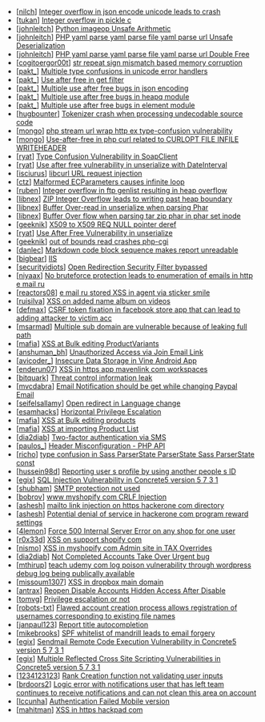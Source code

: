 * [[nilch](https://hackerone.com/nilch)] [Integer overflow in json encode unicode leads to crash](https://hackerone.com/reports/73260)
* [[tukan](https://hackerone.com/tukan)] [Integer overflow in pickle c](https://hackerone.com/reports/73259)
* [[johnleitch](https://hackerone.com/johnleitch)] [Python imageop Unsafe Arithmetic](https://hackerone.com/reports/73258)
* [[johnleitch](https://hackerone.com/johnleitch)] [PHP yaml parse yaml parse file yaml parse url Unsafe Deserialization](https://hackerone.com/reports/73257)
* [[johnleitch](https://hackerone.com/johnleitch)] [PHP yaml parse yaml parse file yaml parse url Double Free](https://hackerone.com/reports/73256)
* [[cogitoergor00t](https://hackerone.com/cogitoergor00t)] [str repeat  sign mismatch based memory corruption](https://hackerone.com/reports/73255)
* [[pakt_](https://hackerone.com/pakt_)] [Multiple type confusions in unicode error handlers](https://hackerone.com/reports/73253)
* [[pakt_](https://hackerone.com/pakt_)] [Use after free in get filter](https://hackerone.com/reports/73252)
* [[pakt_](https://hackerone.com/pakt_)] [Multiple use after free bugs in json encoding](https://hackerone.com/reports/73251)
* [[pakt_](https://hackerone.com/pakt_)] [Multiple use after free bugs in heapq module](https://hackerone.com/reports/73250)
* [[pakt_](https://hackerone.com/pakt_)] [Multiple use after free bugs in element module](https://hackerone.com/reports/73249)
* [[hugbounter](https://hackerone.com/hugbounter)] [Tokenizer crash when processing undecodable source code](https://hackerone.com/reports/73248)
* [[mongo](https://hackerone.com/mongo)] [php stream url wrap http ex  type-confusion vulnerability](https://hackerone.com/reports/73247)
* [[mongo](https://hackerone.com/mongo)] [Use-after-free in php curl related to CURLOPT FILE INFILE WRITEHEADER](https://hackerone.com/reports/73246)
* [[ryat](https://hackerone.com/ryat)] [Type Confusion Vulnerability in SoapClient](https://hackerone.com/reports/73245)
* [[ryat](https://hackerone.com/ryat)] [Use after free vulnerability in unserialize  with DateInterval](https://hackerone.com/reports/73244)
* [[isciurus](https://hackerone.com/isciurus)] [libcurl URL request injection](https://hackerone.com/reports/73242)
* [[ctz](https://hackerone.com/ctz)] [Malformed ECParameters causes infinite loop](https://hackerone.com/reports/73241)
* [[ruben](https://hackerone.com/ruben)] [Integer overflow in ftp genlist  resulting in heap overflow](https://hackerone.com/reports/73240)
* [[libnex](https://hackerone.com/libnex)] [ZIP Integer Overflow leads to writing past heap boundary](https://hackerone.com/reports/73239)
* [[libnex](https://hackerone.com/libnex)] [Buffer Over-read in unserialize when parsing Phar](https://hackerone.com/reports/73238)
* [[libnex](https://hackerone.com/libnex)] [Buffer Over flow when parsing tar zip phar in phar set inode](https://hackerone.com/reports/73237)
* [[geeknik](https://hackerone.com/geeknik)] [X509 to X509 REQ NULL pointer deref](https://hackerone.com/reports/73236)
* [[ryat](https://hackerone.com/ryat)] [Use After Free Vulnerability in unserialize ](https://hackerone.com/reports/73235)
* [[geeknik](https://hackerone.com/geeknik)] [out of bounds read crashes php-cgi](https://hackerone.com/reports/73234)
* [[danlec](https://hackerone.com/danlec)] [Markdown code block sequence makes report unreadable](https://hackerone.com/reports/46952)
* [[bigbear](https://hackerone.com/bigbear)] [                                         IIS](https://hackerone.com/reports/15652)
* [[securityidiots](https://hackerone.com/securityidiots)] [Open Redirection Security Filter bypassed](https://hackerone.com/reports/44157)
* [[niyaax](https://hackerone.com/niyaax)] [No bruteforce protection leads to enumeration of emails in http  e mail ru ](https://hackerone.com/reports/39486)
* [[reactors08](https://hackerone.com/reactors08)] [e mail ru stored XSS in agent via sticker smile ](https://hackerone.com/reports/54719)
* [[ruisilva](https://hackerone.com/ruisilva)] [XSS on added name album on videos ](https://hackerone.com/reports/65324)
* [[defmax](https://hackerone.com/defmax)] [CSRF token fixation in facebook store app that can lead to adding attacker to victim acc ](https://hackerone.com/reports/55911)
* [[msarmad](https://hackerone.com/msarmad)] [Multiple sub domain are vulnerable because of leaking full path ](https://hackerone.com/reports/62778)
* [[mafia](https://hackerone.com/mafia)] [XSS at Bulk editing ProductVariants](https://hackerone.com/reports/72331)
* [[anshuman_bh](https://hackerone.com/anshuman_bh)] [Unauthorized Access via Join Email Link](https://hackerone.com/reports/18845)
* [[avicoder_](https://hackerone.com/avicoder_)] [Insecure Data Storage in Vine Android App](https://hackerone.com/reports/44727)
* [[enderun07](https://hackerone.com/enderun07)] [XSS in https  app mavenlink com workspaces ](https://hackerone.com/reports/63537)
* [[bitquark](https://hackerone.com/bitquark)] [Threat control information leak](https://hackerone.com/reports/9775)
* [[mvcdabra](https://hackerone.com/mvcdabra)] [Email Notification should be get while changing Paypal Email](https://hackerone.com/reports/62827)
* [[seifelsallamy](https://hackerone.com/seifelsallamy)] [Open redirect in Language change ](https://hackerone.com/reports/52035)
* [[esamhacks](https://hackerone.com/esamhacks)] [Horizontal Privilege Escalation](https://hackerone.com/reports/29420)
* [[mafia](https://hackerone.com/mafia)] [XSS at Bulk editing products](https://hackerone.com/reports/67132)
* [[mafia](https://hackerone.com/mafia)] [XSS at importing Product List](https://hackerone.com/reports/67125)
* [[dia2diab](https://hackerone.com/dia2diab)] [Two-factor authentication via SMS ](https://hackerone.com/reports/66223)
* [[paulos_](https://hackerone.com/paulos_)] [Header Misconfiguration - PHP API](https://hackerone.com/reports/64941)
* [[richo](https://hackerone.com/richo)] [type confusion in Sass ParserState ParserState Sass ParserState const ](https://hackerone.com/reports/66724)
* [[hussein98d](https://hackerone.com/hussein98d)] [Reporting user s profile by using another people s ID](https://hackerone.com/reports/47888)
* [[egix](https://hackerone.com/egix)] [SQL Injection Vulnerability in Concrete5 version 5 7 3 1](https://hackerone.com/reports/59664)
* [[shubham](https://hackerone.com/shubham)] [SMTP protection not used](https://hackerone.com/reports/56177)
* [[bobrov](https://hackerone.com/bobrov)] [ www  myshopify com CRLF Injection](https://hackerone.com/reports/66386)
* [[ashesh](https://hackerone.com/ashesh)] [mailto link injection on https  hackerone com directory](https://hackerone.com/reports/66262)
* [[ashesh](https://hackerone.com/ashesh)] [Potential denial of service in hackerone com program reward settings](https://hackerone.com/reports/63865)
* [[4lemon](https://hackerone.com/4lemon)] [Force 500 Internal Server Error on any shop for one user ](https://hackerone.com/reports/55716)
* [[r0x33d](https://hackerone.com/r0x33d)] [XSS on support shopify com](https://hackerone.com/reports/56760)
* [[nismo](https://hackerone.com/nismo)] [XSS in myshopify com Admin site in TAX Overrides](https://hackerone.com/reports/62427)
* [[dia2diab](https://hackerone.com/dia2diab)] [Not Completed Accounts Take Over Urgent bug ](https://hackerone.com/reports/64626)
* [[mthirup](https://hackerone.com/mthirup)] [teach udemy com log poison vulnerability through wordpress debug log being publically available](https://hackerone.com/reports/60058)
* [[missoum1307](https://hackerone.com/missoum1307)] [XSS in dropbox main domain ](https://hackerone.com/reports/59356)
* [[antrax](https://hackerone.com/antrax)] [Reopen Disable Accounts Hidden Access After Disable](https://hackerone.com/reports/59659)
* [[tomvg](https://hackerone.com/tomvg)] [Privilege escalation   or not ](https://hackerone.com/reports/345)
* [[robots-txt](https://hackerone.com/robots-txt)] [Flawed account creation process allows registration of usernames corresponding to existing file names](https://hackerone.com/reports/275)
* [[janpaul123](https://hackerone.com/janpaul123)] [Report title autocompletion](https://hackerone.com/reports/263)
* [[mikebrooks](https://hackerone.com/mikebrooks)] [SPF whitelist of mandrill leads to email forgery](https://hackerone.com/reports/56742)
* [[egix](https://hackerone.com/egix)] [Sendmail Remote Code Execution Vulnerability in Concrete5 version 5 7 3 1](https://hackerone.com/reports/59663)
* [[egix](https://hackerone.com/egix)] [Multiple Reflected Cross Site Scripting Vulnerabilities in Concrete5 version 5 7 3 1](https://hackerone.com/reports/59661)
* [[1234123123](https://hackerone.com/1234123123)] [Rank Creation function not validating user inputs ](https://hackerone.com/reports/57263)
* [[brdoors2](https://hackerone.com/brdoors2)] [Logic error with notifications user that has left team continues to receive notifications and can not clean this area on account](https://hackerone.com/reports/63729)
* [[lccunha](https://hackerone.com/lccunha)] [Authentication Failed Mobile version](https://hackerone.com/reports/55530)
* [[mahitman](https://hackerone.com/mahitman)] [XSS in https  hackpad com ](https://hackerone.com/reports/53628)
